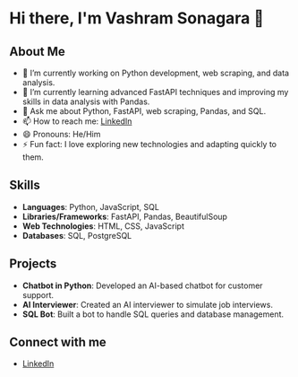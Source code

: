 # Hi there, I'm Vashram Sonagara 👋

## About Me
- 🔭 I’m currently working on Python development, web scraping, and data analysis.
- 🌱 I’m currently learning advanced FastAPI techniques and improving my skills in data analysis with Pandas.
- 💬 Ask me about Python, FastAPI, web scraping, Pandas, and SQL.
- 📫 How to reach me: [LinkedIn](https://www.linkedin.com/in/sonagara-vashram/)
- 😄 Pronouns: He/Him
- ⚡ Fun fact: I love exploring new technologies and adapting quickly to them.

## Skills
- **Languages**: Python, JavaScript, SQL
- **Libraries/Frameworks**: FastAPI, Pandas, BeautifulSoup
- **Web Technologies**: HTML, CSS, JavaScript
- **Databases**: SQL, PostgreSQL

## Projects
- **Chatbot in Python**: Developed an AI-based chatbot for customer support.
- **AI Interviewer**: Created an AI interviewer to simulate job interviews.
- **SQL Bot**: Built a bot to handle SQL queries and database management.

## Connect with me
- [LinkedIn](https://www.linkedin.com/in/sonagara-vashram/)
